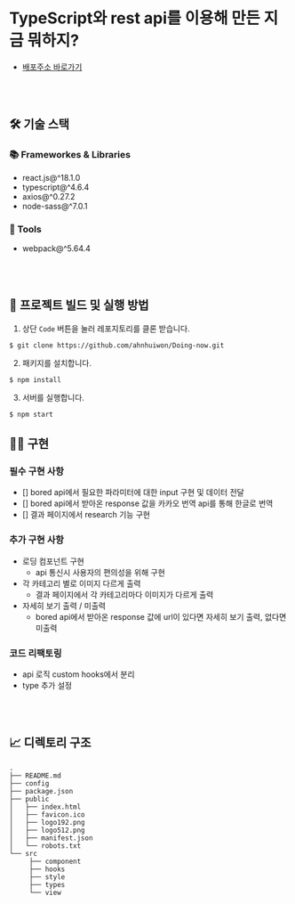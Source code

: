 # TypeScript와 rest api를 이용해 만든 지금 뭐하지?

- [배포주소 바로가기](http://pager.kr/~c11st16/portfolio/do_now/)

<br>
<br>

## 🛠 기술 스택

### **📚 Frameworkes & Libraries**

- react.js@^18.1.0
- typescript@^4.6.4
- axios@^0.27.2
- node-sass@^7.0.1

### **🔧 Tools**

- webpack@^5.64.4

<br>
<br>

## 🧐 프로젝트 빌드 및 실행 방법

1. 상단 `Code` 버튼을 눌러 레포지토리를 클론 받습니다.

```
$ git clone https://github.com/ahnhuiwon/Doing-now.git
```

2. 패키지를 설치합니다.

```
$ npm install
```

3. 서버를 실행합니다.

```
$ npm start
```

## 🙆‍♀️ 구현

### 필수 구현 사항

- [] bored api에서 필요한 파라미터에 대한 input 구현 및 데이터 전달
- [] bored api에서 받아온 response 값을 카카오 번역 api를 통해 한글로 번역
- [] 결과 페이지에서 research 기능 구현

### 추가 구현 사항

- 로딩 컴포넌트 구현
  - api 통신시 사용자의 편의성을 위해 구현
- 각 카테고리 별로 이미지 다르게 출력
  - 결과 페이지에서 각 카테고리마다 이미지가 다르게 출력
- 자세히 보기 출력 / 미출력
  - bored api에서 받아온 response 값에 url이 있다면 자세히 보기 출력, 없다면 미출력

### 코드 리팩토링

- api 로직 custom hooks에서 분리
- type 추가 설정

<br>
<br>

## 📈 디렉토리 구조

```
.
├── README.md
├── config
├── package.json
├── public
│   ├── index.html
│   ├── favicon.ico
│   ├── logo192.png
│   ├── logo512.png
│   ├── manifest.json
│   └── robots.txt
└── src
     ├── component
     ├── hooks
     ├── style
     ├── types
     └── view
```
